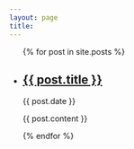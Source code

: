 ```yaml
---
layout: page
title: 
---
```

<ul class="posts">
  {% for post in site.posts %}
    <li>
        <h2 class="title"><a href="{{ BASE_PATH }}{{ post.url }}">{{ post.title }}</a></h2>
        <span class="date">{{ post.date }}</span> 
        <p class="content">
        {{ post.content }}
        </p>
    </li>
  {% endfor %}
</ul>


